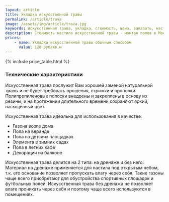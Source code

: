 ```yaml
---
layout: article
title: Укладка искусственной травы
permalink: /article/trava
image: /assets/img/article/trava.jpg
keywords: искусственная трава, укладка, стоимость, цена, заказать, настил, пол, Москва, Королёв
description: Стоимость настила искусственной травы - монтаж полов в Москве
prices:
    - name: Укладка искусственной травы обычным способом
      value: 120 руб/кв.м
---
```

{% include price_table.html %}

### Технические характеристики

Искусственная трава послужит Вам хорошей заменой натуральной травы и не будет требовать орошения, стрижки и прополки. Полипропиленовые полоски внедрены и закреплены в основу из резины, и на протяжении длительного времени сохраняют яркий, насыщенный цвет.

Искусственная трава идеальна для использования в качестве:
- Газона возле дома
- Пола на веранде
- Пола на детских площадках
- Элемента в зимних садах
- Пола в летних кафе
- Декорации на балконе

Искусственная трава делится на 2 типа: на дренаже и без него. Материал на дренаже применяется для настила под открытым небом, т.к. его основание позволяет пропускать влагу через себя. Такие газоны чаще всего приобретают для обустройства спортивных площадок и футбольных полей. Искусственная трава без дренажа не позволяет влаге проникать через себя и поэтому чаще всего используются в помещениях.